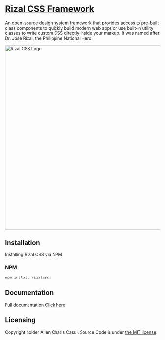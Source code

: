 # [Rizal CSS Framework](https://rizalcss.com)

An open-source design system framework that provides access to pre-built class components to quickly build modern web apps or use built-in utility classes to write custom CSS directly inside your markup. It was named after Dr. Jose Rizal, the Philippine National Hero.

<a href="https://rizalcss.com"><img src="https://firebasestorage.googleapis.com/v0/b/rizalcss-framework.appspot.com/o/images%2Frizalcss-logo.webp?alt=media&token=c6fdf722-aa09-4c49-a780-644b6e597c66" alt="Rizal CSS Logo" style="max-width:100%;" width="600"></a>

## Installation

Installing Rizal CSS via NPM

### NPM

```sh
npm install rizalcss
```

## Documentation

Full documentation [Click here](https://rizalcss.com/docs/getting-started/)

## Licensing

Copyright holder Allen Charls Casul. Source Code is under [the MIT license](https://github.com/softDev28/Elise/blob/main/LICENSE).